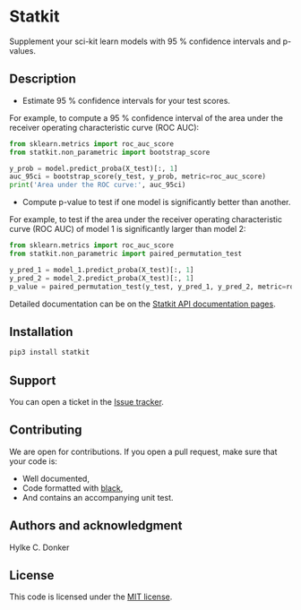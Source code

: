 # Statkit
Supplement your sci-kit learn models with 95 % confidence intervals and p-values.

## Description
- Estimate 95 % confidence intervals for your test scores.

For example, to compute a 95 % confidence interval of the area under the
receiver operating characteristic curve (ROC AUC):
```python
from sklearn.metrics import roc_auc_score
from statkit.non_parametric import bootstrap_score

y_prob = model.predict_proba(X_test)[:, 1]
auc_95ci = bootstrap_score(y_test, y_prob, metric=roc_auc_score)
print('Area under the ROC curve:', auc_95ci)
```

- Compute p-value to test if one model is significantly better than another.

For example, to test if the area under the receiver operating characteristic
curve (ROC AUC) of model 1 is significantly larger than model 2:
```python
from sklearn.metrics import roc_auc_score
from statkit.non_parametric import paired_permutation_test

y_pred_1 = model_1.predict_proba(X_test)[:, 1]
y_pred_2 = model_2.predict_proba(X_test)[:, 1]
p_value = paired_permutation_test(y_test, y_pred_1, y_pred_2, metric=roc_auc_score)
```

Detailed documentation can be on the [Statkit API documentation pages](https://hylkedonker.gitlab.io/statkit).

## Installation
```bash
pip3 install statkit
```

## Support
You can open a ticket in the [Issue tracker](https://gitlab.com/hylkedonker/statkit/-/issues).

## Contributing
We are open for contributions.
If you open a pull request, make sure that your code is:
- Well documented,
- Code formatted with [black](https://github.com/psf/black),
- And contains an accompanying unit test.


## Authors and acknowledgment
Hylke C. Donker

## License
This code is licensed under the [MIT license](LICENSE).
